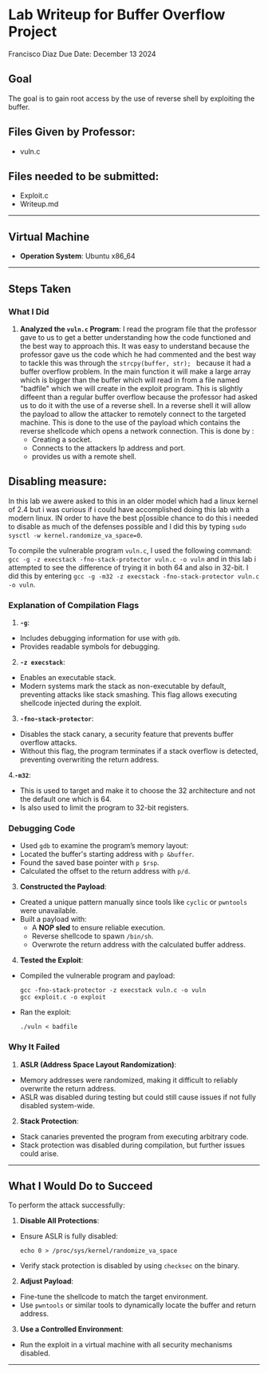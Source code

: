 # Lab Writeup for Buffer Overflow Project
Francisco Diaz
Due Date: December 13 2024

## Goal
The goal is to gain root access by the use of reverse shell by exploiting the buffer.

## Files Given by Professor:
- vuln.c

## Files needed to be submitted:
- Exploit.c
- Writeup.md

---

## Virtual Machine 
- **Operation System**: Ubuntu x86_64
---

## Steps Taken
### What I Did
1. **Analyzed the `vuln.c` Program**:
   I read the program file that the professor gave to us to get a better understanding how the code functioned and the best way to approach this. It was easy to understand because the professor gave us the code which he had commented and the best way to tackle this was through the  `strcpy(buffer, str); ` because it had a buffer overflow problem. In the main function it will make a large array which is bigger than the buffer which will read in from a file named "badfile" which we will create in the exploit program. This is slightly diffeent than a regular buffer overflow because the professor had asked us to do it with the use of a reverse shell. In a reverse shell it will allow the payload to allow the attacker to remotely connect to the targeted machine. This is done to the use of the payload which contains the reverse shellcode which opens a network connection. This is done by :
   - Creating a socket.
   - Connects to the attackers Ip address and port.
   - provides us with a remote shell.

## Disabling measure:
In this lab we awere asked to this in an older model which had a linux kernel of 2.4 but i was curious if i could have accomplished doing this lab with a modern linux. IN order to have the best p[ossible chance to do this i needed to disable as much of the defenses possible and I did this by typing `sudo sysctl -w kernel.randomize_va_space=0`.

To compile the vulnerable program `vuln.c`, I used the following command:
`gcc -g -z execstack -fno-stack-protector vuln.c -o vuln` and in this lab i attempted to see the difference of trying it in both 64 and also in 32-bit. I did this by entering `gcc -g -m32 -z execstack -fno-stack-protector vuln.c -o vuln`.


### Explanation of Compilation Flags

1. **`-g`**:
- Includes debugging information for use with `gdb`.
- Provides readable symbols for debugging.

2. **`-z execstack`**:
- Enables an executable stack.
- Modern systems mark the stack as non-executable by default, preventing attacks like stack smashing. This flag allows executing shellcode injected during the exploit.

3. **`-fno-stack-protector`**:
- Disables the stack canary, a security feature that prevents buffer overflow attacks.
- Without this flag, the program terminates if a stack overflow is detected, preventing overwriting the return address.

4.**`-m32`**:
- This is used to target and make it to choose the 32 architecture and not the default one which is 64.
- Is also used to limit the program to 32-bit registers.

### Debugging Code

- Used `gdb` to examine the program’s memory layout:
- Located the buffer's starting address with `p &buffer`.
- Found the saved base pointer with `p $rsp`.
- Calculated the offset to the return address with `p/d`.

3. **Constructed the Payload**:
- Created a unique pattern manually since tools like `cyclic` or `pwntools` were unavailable.
- Built a payload with:
  - A **NOP sled** to ensure reliable execution.
  - Reverse shellcode to spawn `/bin/sh`.
  - Overwrote the return address with the calculated buffer address.

4. **Tested the Exploit**:
- Compiled the vulnerable program and payload:
  ```
  gcc -fno-stack-protector -z execstack vuln.c -o vuln
  gcc exploit.c -o exploit
  ```
- Ran the exploit:
  ```
  ./vuln < badfile
  ```

### Why It Failed

1. **ASLR (Address Space Layout Randomization)**:
- Memory addresses were randomized, making it difficult to reliably overwrite the return address.
- ASLR was disabled during testing but could still cause issues if not fully disabled system-wide.

2. **Stack Protection**:
- Stack canaries prevented the program from executing arbitrary code.
- Stack protection was disabled during compilation, but further issues could arise.

---

## What I Would Do to Succeed

To perform the attack successfully:

1. **Disable All Protections**:
- Ensure ASLR is fully disabled:
  ```
  echo 0 > /proc/sys/kernel/randomize_va_space
  ```
- Verify stack protection is disabled by using `checksec` on the binary.

2. **Adjust Payload**:
- Fine-tune the shellcode to match the target environment.
- Use `pwntools` or similar tools to dynamically locate the buffer and return address.

3. **Use a Controlled Environment**:
- Run the exploit in a virtual machine with all security mechanisms disabled.

---




